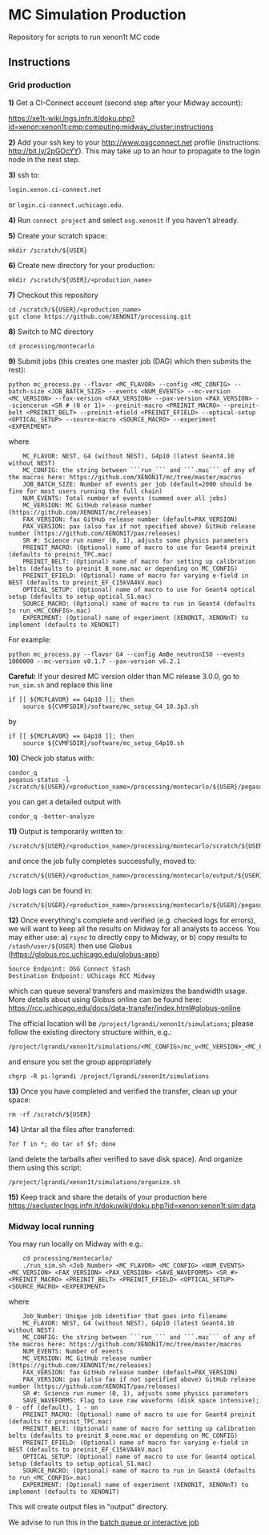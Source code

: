 # MC Simulation Production
Repository for scripts to run xenon1t MC code

## Instructions

### Grid production

**1)** Get a CI-Connect account (second step after your Midway account):

https://xe1t-wiki.lngs.infn.it/doku.php?id=xenon:xenon1t:cmp:computing:midway_cluster:instructions

**2)** Add your ssh key to your http://www.osgconnect.net profile (instructions: http://bit.ly/2pGOcYY).  This may take up to an hour to propagate to the login node in the next step.

**3)** ssh to:
~~~~
login.xenon.ci-connect.net
~~~~
or ```login.ci-connect.uchicago.edu```.

**4)** Run ```connect project``` and select ```osg.xenon1t``` if you haven't already.

**5)** Create your scratch space:
~~~~
mkdir /scratch/${USER}
~~~~

**6)** Create new directory for your production:
~~~~
mkdir /scratch/${USER}/<production_name>
~~~~

**7)** Checkout this repository
~~~~
cd /scratch/${USER}/<production_name>
git clone https://github.com/XENON1T/processing.git
~~~~

**8)** Switch to MC directory
~~~~
cd processing/montecarlo
~~~~

**9)** Submit jobs (this creates one master job (DAG) which then submits the rest):
~~~~
python mc_process.py --flavor <MC_FLAVOR> --config <MC_CONFIG> --batch-size <JOB_BATCH_SIZE> --events <NUM_EVENTS> --mc-version <MC_VERSION> --fax-version <FAX_VERSION> --pax-version <PAX_VERSION> --sciencerun <SR # (0 or 1)> --preinit-macro <PREINIT_MACRO> --preinit-belt <PREINIT_BELT> --preinit-efield <PREINIT_EFIELD> --optical-setup <OPTICAL_SETUP> --source-macro <SOURCE_MACRO> --experiment <EXPERIMENT>
~~~~
where 
~~~~
    MC_FLAVOR: NEST, G4 (without NEST), G4p10 (latest Geant4.10 without NEST)
    MC_CONFIG: the string between ```run_``` and ```.mac``` of any of the macros here: https://github.com/XENON1T/mc/tree/master/macros
    JOB_BATCH_SIZE: Number of events per job (default=2000 should be fine for most users running the full chain)
    NUM_EVENTS: Total number of events (summed over all jobs)
    MC_VERSION: MC GitHub release number (https://github.com/XENON1T/mc/releases)
    FAX_VERSION: fax GitHub release number (default=PAX_VERSION)
    PAX_VERSION: pax (also fax if not specified above) GitHub release number (https://github.com/XENON1T/pax/releases)
    SR #: Science run numer (0, 1), adjusts some physics parameters
    PREINIT_MACRO: (Optional) name of macro to use for Geant4 preinit (defaults to preinit_TPC.mac)
    PREINIT_BELT: (Optional) name of macro for setting up calibration belts (defaults to preinit_B_none.mac or depending on MC_CONFIG)
    PREINIT_EFIELD: (Optional) name of macro for varying e-field in NEST (defaults to preinit_EF_C15kVA4kV.mac)
    OPTICAL_SETUP: (Optional) name of macro to use for Geant4 optical setup (defaults to setup_optical_S1.mac)
    SOURCE_MACRO: (Optional) name of macro to run in Geant4 (defaults to run_<MC_CONFIG>.mac)
    EXPERIMENT: (Optional) name of experiment (XENON1T, XENONnT) to implement (defaults to XENON1T) 
~~~~
For example:
~~~~
python mc_process.py --flavor G4 --config AmBe_neutronISO --events 1000000 --mc-version v0.1.7 --pax-version v6.2.1
~~~~

**Careful:** If your desired MC version older than MC release 3.0.0, go to `run_sim.sh` and replace this line
~~~~
if [[ ${MCFLAVOR} == G4p10 ]]; then
    source ${CVMFSDIR}/software/mc_setup_G4_10.3p3.sh
~~~~
by
~~~~
if [[ ${MCFLAVOR} == G4p10 ]]; then
    source ${CVMFSDIR}/software/mc_setup_G4p10.sh
~~~~

**10)** Check job status with:
~~~~
condor_q
pegasus-status -l /scratch/${USER}/<production_name>/processing/montecarlo/${USER}/pegasus/montecarlo
~~~~
you can get a detailed output with
~~~~
condor_q -better-analyze
~~~~

**11)** Output is temporarily written to:
~~~~
/scratch/${USER}/<production_name>/processing/montecarlo/scratch/${USER}/pegasus/montecarlo/*
~~~~
and once the job fully completes successfully, moved to:
~~~~
/scratch/${USER}/<production_name>/processing/montecarlo/output/${USER}/pegasus/montecarlo/*
~~~~
Job logs can be found in:
~~~~
/scratch/${USER}/<production_name>/processing/montecarlo/${USER}/pegasus/montecarlo/*
~~~~

**12)** Once everything's complete and verified (e.g. checked logs for errors), we will want to keep all the results on Midway for all analysts to access. You may either use:
  a) ```rsync``` to directly copy to Midway, or
  b) copy results to ```/stash/user/${USER}``` then use Globus (https://globus.rcc.uchicago.edu/globus-app)
~~~~
Source Endpoint: OSG Connect Stash
Destination Endpoint: UChicago RCC Midway
~~~~
which can queue several transfers and maximizes the bandwidth usage. More details about using Globus online can be found here: https://rcc.uchicago.edu/docs/data-transfer/index.html#globus-online

The official location will be ```/project/lgrandi/xenon1t/simulations```; please follow the existing directory structure within, e.g.:
~~~~
/project/lgrandi/xenon1t/simulations/<MC_CONFIG>/mc_v<MC_VERSION>_<MC_FLAVOR>/fax_v<FAX_VERSION>/pax_v<PAX_VERSION>
~~~~
and ensure you set the group appropriately
~~~~
chgrp -R pi-lgrandi /project/lgrandi/xenon1t/simulations
~~~~

**13)** Once you have completed and verified the transfer, clean up your space:
~~~~
rm -rf /scratch/${USER}
~~~~

**14)** Untar all the files after transferred: 
~~~~
for f in *; do tar xf $f; done
~~~~
(and delete the tarballs after verified to save disk space). And organize them using this script:
~~~~
/project/lgrandi/xenon1t/simulations/organize.sh
~~~~

**15)** Keep track and share the details of your production here https://xecluster.lngs.infn.it/dokuwiki/doku.php?id=xenon:xenon1t:sim:data

### Midway local running

You may run locally on Midway with e.g.:
~~~~
    cd processing/montecarlo/
    ./run_sim.sh <Job_Number> <MC_FLAVOR> <MC_CONFIG> <NUM_EVENTS> <MC_VERSION> <FAX_VERSION> <PAX_VERSION> <SAVE_WAVEFORMS> <SR #> <PREINIT_MACRO> <PREINIT_BELT> <PREINIT_EFIELD> <OPTICAL_SETUP> <SOURCE_MACRO> <EXPERIMENT> 
~~~~
where
~~~~
    Job_Number: Unique job identifier that goes into filename
    MC_FLAVOR: NEST, G4 (without NEST), G4p10 (latest Geant4.10 without NEST)
    MC_CONFIG: the string between ```run_``` and ```.mac``` of any of the macros here: https://github.com/XENON1T/mc/tree/master/macros
    NUM_EVENTS: Number of events 
    MC_VERSION: MC GitHub release number (https://github.com/XENON1T/mc/releases)
    FAX_VERSION: fax GitHub release number (default=PAX_VERSION)
    PAX_VERSION: pax (also fax if not specified above) GitHub release number (https://github.com/XENON1T/pax/releases)
    SR #: Science run numer (0, 1), adjusts some physics parameters
    SAVE_WAVEFORMS: Flag to save raw waveforms (disk space intensive); 0 - off (default), 1 - on
    PREINIT_MACRO: (Optional) name of macro to use for Geant4 preinit (defaults to preinit_TPC.mac)
    PREINIT_BELT: (Optional) name of macro for setting up calibration belts (defaults to preinit_B_none.mac or depending on MC_CONFIG)
    PREINIT_EFIELD: (Optional) name of macro for varying e-field in NEST (defaults to preinit_EF_C15kVA4kV.mac)
    OPTICAL_SETUP: (Optional) name of macro to use for Geant4 optical setup (defaults to setup_optical_S1.mac)
    SOURCE_MACRO: (Optional) name of macro to run in Geant4 (defaults to run_<MC_CONFIG>.mac)
    EXPERIMENT: (Optional) name of experiment (XENON1T, XENONnT) to implement (defaults to XENON1T) 
~~~~

This will create output files in "output" directory.

We advise to run this in the [batch queue or interactive job](https://xecluster.lngs.infn.it/dokuwiki/doku.php?id=xenon:xenon1t:analysis:beginnersguide#the_midway_batch_queue)
